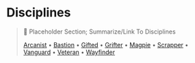 # Disciplines

> 📝 Placeholder Section; Summarize/Link To Disciplines
> 
> [Arcanist](#arcanist) • 
> [Bastion](#bastion) • 
> [Gifted](#gifted) • 
> [Grifter](#grifter) • 
> [Magpie](#magpie) • 
> [Scrapper](#scrapper) •  
> [Vanguard](#vanguard) • 
> [Veteran](#veteran) • 
> [Wayfinder](#wayfinder)

